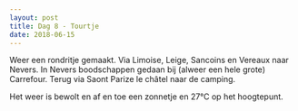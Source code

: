 ```yaml
---
layout: post
title: Dag 8 - Tourtje
date: 2018-06-15
---
```

Weer een rondritje gemaakt. Via Limoise, Leige, Sancoins en Vereaux naar Nevers. In Nevers boodschappen gedaan bij (alweer een hele grote) Carrefour. Terug via Saont Parize le châtel naar de camping.

Het weer is bewolt en af en toe een zonnetje en 27°C op het hoogtepunt.